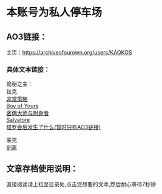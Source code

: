# 本账号为私人停车场
## AO3链接：
主页：https://archiveofourown.org/users/KAOKOS

### 具体文本链接：
诡秘之主：\
兹克\
[非常策略](https://weavi.com/18082470)\
[Boy of Yours](https://weavi.com/18059287)\
[密偶大师与附身者 ](https://weavi.com/18068193)\
[Salvatore](https://weavi.com/18068185)\
[塔罗会后发生了什么(暂时只有AO3链接)](https://archiveofourown.org/works/20124700)


蒙克\
[剖离](https://weavi.com/18068196)

## 文章存档使用说明：
直接阅读请上拉至目录处,点击您想要的文本,然后耐心等待7秒钟
